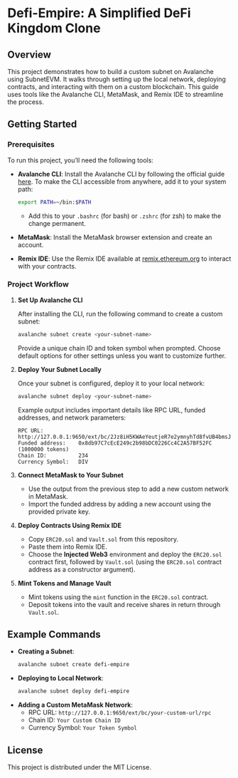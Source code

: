# Defi-Empire: A Simplified DeFi Kingdom Clone

## Overview

This project demonstrates how to build a custom subnet on Avalanche using SubnetEVM. It walks through setting up the local network, deploying contracts, and interacting with them on a custom blockchain. This guide uses tools like the Avalanche CLI, MetaMask, and Remix IDE to streamline the process.

## Getting Started

### Prerequisites

To run this project, you’ll need the following tools:

- **Avalanche CLI**: Install the Avalanche CLI by following the official guide [here](https://docs.avax.network/tooling/cli-guides/install-avalanche-cli). To make the CLI accessible from anywhere, add it to your system path:
  ```bash
  export PATH=~/bin:$PATH
  ```
  - Add this to your `.bashrc` (for bash) or `.zshrc` (for zsh) to make the change permanent.

- **MetaMask**: Install the MetaMask browser extension and create an account.

- **Remix IDE**: Use the Remix IDE available at [remix.ethereum.org](https://remix.ethereum.org) to interact with your contracts.

### Project Workflow

1. **Set Up Avalanche CLI**

   After installing the CLI, run the following command to create a custom subnet:
   ```bash
   avalanche subnet create <your-subnet-name>
   ```
   Provide a unique chain ID and token symbol when prompted. Choose default options for other settings unless you want to customize further.

2. **Deploy Your Subnet Locally**

   Once your subnet is configured, deploy it to your local network:
   ```bash
   avalanche subnet deploy <your-subnet-name>
   ```

   Example output includes important details like RPC URL, funded addresses, and network parameters:
   ```
   RPC URL:           http://127.0.0.1:9650/ext/bc/2Jz8iH5KWAeYeutjeR7e2ymnyhTd8fvUB4bmsJ2PWLHnriQDcD/rpc
   Funded address:    0x8db97C7cEcE249c2b98bDC0226Cc4C2A57BF52FC (1000000 tokens)
   Chain ID:          234
   Currency Symbol:   DIV
   ```

3. **Connect MetaMask to Your Subnet**

   - Use the output from the previous step to add a new custom network in MetaMask.
   - Import the funded address by adding a new account using the provided private key.

4. **Deploy Contracts Using Remix IDE**

   - Copy `ERC20.sol` and `Vault.sol` from this repository.
   - Paste them into Remix IDE.
   - Choose the **Injected Web3** environment and deploy the `ERC20.sol` contract first, followed by `Vault.sol` (using the `ERC20.sol` contract address as a constructor argument).

5. **Mint Tokens and Manage Vault**

   - Mint tokens using the `mint` function in the `ERC20.sol` contract.
   - Deposit tokens into the vault and receive shares in return through `Vault.sol`.

## Example Commands

- **Creating a Subnet**: 
   ```bash
   avalanche subnet create defi-empire
   ```
- **Deploying to Local Network**: 
   ```bash
   avalanche subnet deploy defi-empire
   ```
- **Adding a Custom MetaMask Network**:
   - RPC URL: `http://127.0.0.1:9650/ext/bc/your-custom-url/rpc`
   - Chain ID: `Your Custom Chain ID`
   - Currency Symbol: `Your Token Symbol`

## License

This project is distributed under the MIT License.
